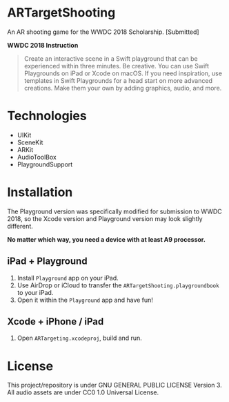 # ARTargetShooting

An AR shooting game for the WWDC 2018 Scholarship. [Submitted]

**WWDC 2018 Instruction**

> Create an interactive scene in a Swift playground that can be experienced within three minutes. Be creative. You can use Swift Playgrounds on iPad or Xcode on macOS. If you need inspiration, use templates in Swift Playgrounds for a head start on more advanced creations. Make them your own by adding graphics, audio, and more.

# Technologies

* UIKit
* SceneKit
* ARKit
* AudioToolBox
* PlaygroundSupport

# Installation

The Playground version was specifically modified for submission to WWDC 2018, so the Xcode version and Playground version may look slightly different. 

**No matter which way, you need a device with at least A9 processor.**

## iPad + Playground

1. Install `Playground` app on your iPad.
2. Use AirDrop or iCloud to transfer the `ARTargetShooting.playgroundbook` to your iPad.
3. Open it within the `Playground` app and have fun!

## Xcode + iPhone / iPad

1. Open `ARTargeting.xcodeproj`, build and run.

# License

This project/repository is under GNU GENERAL PUBLIC LICENSE Version 3.
All audio assets are under CC0 1.0 Universal License.



